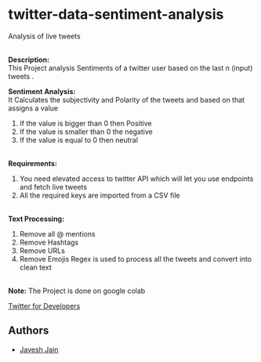 # twitter-data-sentiment-analysis
Analysis of live tweets</br></br>

**Description:**</br>
This Project analysis Sentiments of a twitter user based on the last n (input) tweets .</br>

**Sentiment Analysis:**</br>
It Calculates the subjectivity and Polarity of the tweets and based on that assigns a value</br>
1) If the value is bigger than 0 then Positive</br>
2) If the value is smaller than 0 the negative</br>
3) If the value is equal to 0 then neutral 
</br></br>

**Requirements:**</br>
1) You need elevated access to twitter API which will let you use endpoints and fetch live tweets</br>
2) All the required keys are imported from a CSV file </br></br>

**Text Processing:**</br>
1) Remove all @ mentions</br>
2) Remove Hashtags</br>
3) Remove URLs</br>
4) Remove Emojis
Regex is used to process all the tweets and convert into clean text
</br></br>


**Note:** The Project is done on google colab</br>

[Twitter for Developers](https://developer.twitter.com/en)
## Authors
- [Jayesh Jain](https://github.com/jayesh15)


